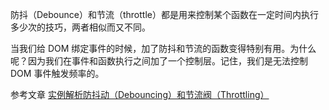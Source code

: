 防抖（Debounce）和节流（throttle）都是用来控制某个函数在一定时间内执行多少次的技巧，两者相似而又不同。

当我们给 DOM 绑定事件的时候，加了防抖和节流的函数变得特别有用。为什么呢？因为我们在事件和函数执行之间加了一个控制层。记住，我们是无法控制 DOM 事件触发频率的。

参考文章 [实例解析防抖动（Debouncing）和节流阀（Throttling）](http://jinlong.github.io/2016/04/24/Debouncing-and-Throttling-Explained-Through-Examples/)

